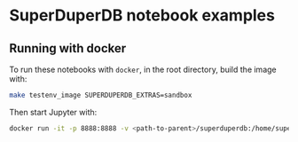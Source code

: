 # SuperDuperDB notebook examples

## Running with docker

To run these notebooks with `docker`, in the root directory, build the image with:

```bash
make testenv_image SUPERDUPERDB_EXTRAS=sandbox
```

Then start Jupyter with:

```bash
docker run -it -p 8888:8888 -v <path-to-parent>/superduperdb:/home/superduper/superduperdb superduperdb/sandbox
```